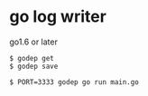 # go log writer

go1.6 or later

```
$ godep get
$ godep save

$ PORT=3333 godep go run main.go
```
